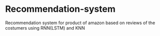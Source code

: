 # Recommendation-system
Recommendation system for product of amazon based on reviews of the costumers using RNN(LSTM) and KNN
